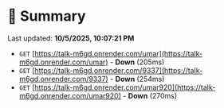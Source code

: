 # 📖 Summary
Last updated: **10/5/2025, 10:07:21 PM**

- `GET` [https://talk-m6gd.onrender.com/umar](https://talk-m6gd.onrender.com/umar) - **Down** (205ms)
- `GET` [https://talk-m6gd.onrender.com/9337](https://talk-m6gd.onrender.com/9337) - **Down** (254ms)
- `GET` [https://talk-m6gd.onrender.com/umar920](https://talk-m6gd.onrender.com/umar920) - **Down** (270ms)
